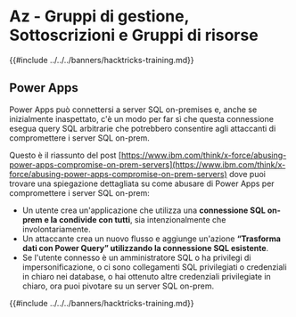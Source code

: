 # Az - Gruppi di gestione, Sottoscrizioni e Gruppi di risorse

{{#include ../../../banners/hacktricks-training.md}}

## Power Apps

Power Apps può connettersi a server SQL on-premises e, anche se inizialmente inaspettato, c'è un modo per far sì che questa connessione esegua query SQL arbitrarie che potrebbero consentire agli attaccanti di compromettere i server SQL on-prem.

Questo è il riassunto del post [https://www.ibm.com/think/x-force/abusing-power-apps-compromise-on-prem-servers](https://www.ibm.com/think/x-force/abusing-power-apps-compromise-on-prem-servers) dove puoi trovare una spiegazione dettagliata su come abusare di Power Apps per compromettere i server SQL on-prem:

- Un utente crea un'applicazione che utilizza una **connessione SQL on-prem e la condivide con tutti**, sia intenzionalmente che involontariamente.
- Un attaccante crea un nuovo flusso e aggiunge un'azione **“Trasforma dati con Power Query” utilizzando la connessione SQL esistente**.
- Se l'utente connesso è un amministratore SQL o ha privilegi di impersonificazione, o ci sono collegamenti SQL privilegiati o credenziali in chiaro nei database, o hai ottenuto altre credenziali privilegiate in chiaro, ora puoi pivotare su un server SQL on-prem.

{{#include ../../../banners/hacktricks-training.md}}
